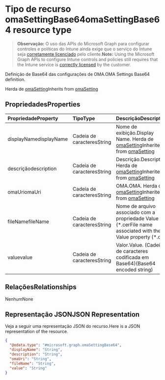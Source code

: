 # <a name="omasettingbase64-resource-type"></a><span data-ttu-id="fac84-101">Tipo de recurso omaSettingBase64</span><span class="sxs-lookup"><span data-stu-id="fac84-101">omaSettingBase64 resource type</span></span>

> <span data-ttu-id="fac84-102">**Observação:** O uso das APIs do Microsoft Graph para configurar controles e políticas do Intune ainda exige que o serviço do Intune seja [corretamente licenciado](https://go.microsoft.com/fwlink/?linkid=839381) pelo cliente.</span><span class="sxs-lookup"><span data-stu-id="fac84-102">**Note:** Using the Microsoft Graph APIs to configure Intune controls and policies still requires that the Intune service is [correctly licensed](https://go.microsoft.com/fwlink/?linkid=839381) by the customer.</span></span>

<span data-ttu-id="fac84-103">Definição de Base64 das configurações de OMA.</span><span class="sxs-lookup"><span data-stu-id="fac84-103">OMA Settings Base64 definition.</span></span>

<span data-ttu-id="fac84-104">Herda de [omaSetting](../resources/intune_deviceconfig_omasetting.md)</span><span class="sxs-lookup"><span data-stu-id="fac84-104">Inherits from [omaSetting](../resources/intune_deviceconfig_omasetting.md)</span></span>

## <a name="properties"></a><span data-ttu-id="fac84-105">Propriedades</span><span class="sxs-lookup"><span data-stu-id="fac84-105">Properties</span></span>
|<span data-ttu-id="fac84-106">Propriedade</span><span class="sxs-lookup"><span data-stu-id="fac84-106">Property</span></span>|<span data-ttu-id="fac84-107">Tipo</span><span class="sxs-lookup"><span data-stu-id="fac84-107">Type</span></span>|<span data-ttu-id="fac84-108">Descrição</span><span class="sxs-lookup"><span data-stu-id="fac84-108">Description</span></span>|
|:---|:---|:---|
|<span data-ttu-id="fac84-109">displayName</span><span class="sxs-lookup"><span data-stu-id="fac84-109">displayName</span></span>|<span data-ttu-id="fac84-110">Cadeia de caracteres</span><span class="sxs-lookup"><span data-stu-id="fac84-110">String</span></span>|<span data-ttu-id="fac84-111">Nome de exibição.</span><span class="sxs-lookup"><span data-stu-id="fac84-111">Display Name.</span></span> <span data-ttu-id="fac84-112">Herda de [omaSetting](../resources/intune_deviceconfig_omasetting.md)</span><span class="sxs-lookup"><span data-stu-id="fac84-112">Inherited from [omaSetting](../resources/intune_deviceconfig_omasetting.md)</span></span>|
|<span data-ttu-id="fac84-113">descrição</span><span class="sxs-lookup"><span data-stu-id="fac84-113">description</span></span>|<span data-ttu-id="fac84-114">Cadeia de caracteres</span><span class="sxs-lookup"><span data-stu-id="fac84-114">String</span></span>|<span data-ttu-id="fac84-115">Descrição.</span><span class="sxs-lookup"><span data-stu-id="fac84-115">Description.</span></span> <span data-ttu-id="fac84-116">Herda de [omaSetting](../resources/intune_deviceconfig_omasetting.md)</span><span class="sxs-lookup"><span data-stu-id="fac84-116">Inherited from [omaSetting](../resources/intune_deviceconfig_omasetting.md)</span></span>|
|<span data-ttu-id="fac84-117">omaUri</span><span class="sxs-lookup"><span data-stu-id="fac84-117">omaUri</span></span>|<span data-ttu-id="fac84-118">Cadeia de caracteres</span><span class="sxs-lookup"><span data-stu-id="fac84-118">String</span></span>|<span data-ttu-id="fac84-119">OMA.</span><span class="sxs-lookup"><span data-stu-id="fac84-119">OMA.</span></span> <span data-ttu-id="fac84-120">Herda de [omaSetting](../resources/intune_deviceconfig_omasetting.md)</span><span class="sxs-lookup"><span data-stu-id="fac84-120">Inherited from [omaSetting](../resources/intune_deviceconfig_omasetting.md)</span></span>|
|<span data-ttu-id="fac84-121">fileName</span><span class="sxs-lookup"><span data-stu-id="fac84-121">fileName</span></span>|<span data-ttu-id="fac84-122">Cadeia de caracteres</span><span class="sxs-lookup"><span data-stu-id="fac84-122">String</span></span>|<span data-ttu-id="fac84-123">Nome de arquivo associado com a propriedade Value (\*.cer</span><span class="sxs-lookup"><span data-stu-id="fac84-123">File name associated with the Value property (\*.cer</span></span> | <span data-ttu-id="fac84-124">\*.crt</span><span class="sxs-lookup"><span data-stu-id="fac84-124">.crt</span></span> | <span data-ttu-id="fac84-125">\*.p7b</span><span class="sxs-lookup"><span data-stu-id="fac84-125">\*.p7b</span></span> | <span data-ttu-id="fac84-126">\*.bin).</span><span class="sxs-lookup"><span data-stu-id="fac84-126">\BIN</span></span>|
|<span data-ttu-id="fac84-127">value</span><span class="sxs-lookup"><span data-stu-id="fac84-127">value</span></span>|<span data-ttu-id="fac84-128">Cadeia de caracteres</span><span class="sxs-lookup"><span data-stu-id="fac84-128">String</span></span>|<span data-ttu-id="fac84-129">Valor.</span><span class="sxs-lookup"><span data-stu-id="fac84-129">Value.</span></span> <span data-ttu-id="fac84-130">(Cadeia de caracteres codificada em Base64)</span><span class="sxs-lookup"><span data-stu-id="fac84-130">(Base64 encoded string)</span></span>|

## <a name="relationships"></a><span data-ttu-id="fac84-131">Relações</span><span class="sxs-lookup"><span data-stu-id="fac84-131">Relationships</span></span>
<span data-ttu-id="fac84-132">Nenhum</span><span class="sxs-lookup"><span data-stu-id="fac84-132">None</span></span>
## <a name="json-representation"></a><span data-ttu-id="fac84-133">Representação JSON</span><span class="sxs-lookup"><span data-stu-id="fac84-133">JSON Representation</span></span>
<span data-ttu-id="fac84-134">Veja a seguir uma representação JSON do recurso.</span><span class="sxs-lookup"><span data-stu-id="fac84-134">Here is a JSON representation of the resource.</span></span>
<!--{
  "blockType": "resource",
  "@odata.type": "microsoft.graph.omaSettingBase64"
}-->
``` json
{
  "@odata.type": "#microsoft.graph.omaSettingBase64",
  "displayName": "String",
  "description": "String",
  "omaUri": "String",
  "fileName": "String",
  "value": "String"
}
```








